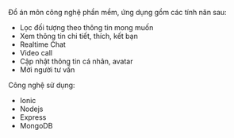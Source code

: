 Đồ án môn công nghệ phần mềm, ứng dụng gồm các tính năn sau:
+ Lọc đối tượng theo thông tin mong muốn
+ Xem thông tin chi tiết, thích, kết bạn
+ Realtime Chat
+ Video call
+ Cập nhật thông tin cá nhân, avatar
+ Mời người tư vấn

Công nghệ sử dụng:
+ Ionic
+ Nodejs
+ Express
+ MongoDB